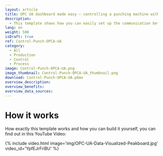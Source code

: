 ```yaml
---
layout: article
title: OPC UA dashboard made easy – controlling a punching machine with OPC UA
description: 
  - This template shows how you can easily set up the communication between Peakboard and a punch using OPC UA. It provides you and your staff with important real-time information about the current production order, so you can keep track of order data such as completed and open quantities, the target/actual comparison and the progress, displayed as an understandable loading bar. Our visualization software, the Peakboard Designer, is particularly user-friendly and the high degree of individualization of the dashboards allows almost any representation of your machine data. Download the template and customize your dashboard according to your needs.
lang: en
weight: 500
isDraft: true
ref: Control-Punch-OPCA-UA
category:
  - All
  - Production
  - Control
  - Process
image: Control-Punch-OPCA-UA.png
image_thumbnail: Control-Punch-OPCA-UA_thumbnail.png
download: Control-Punch-OPCA-UA.pbmx
overview_description:
overview_benefits:
overview_data_sources:
---
```


# How it works
How exactly this template works and how you can build it yourself, you can find out in this YouTube Video:

{% include video.html image='img/OPC-UA-Data-Visualized-Peakboard.jpg' video_id='YpfEJrFriBU' %}
